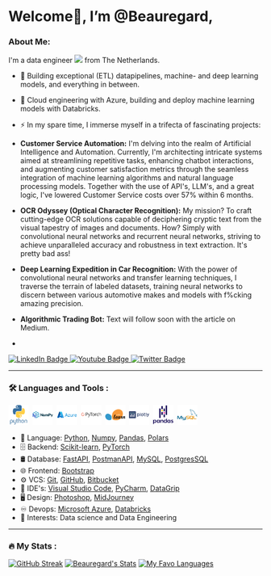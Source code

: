 <H1><B> Welcome👋, I’m @Beauregard,</B></H1>

### About Me:
I'm a data engineer <img src="https://media.giphy.com/media/WUlplcMpOCEmTGBtBW/giphy.gif" width="30"> from The Netherlands.

- :telescope: Building exceptional (ETL) datapipelines, machine- and deep learning models, and everything in between.
- :seedling: Cloud engineering with Azure, building and deploy machine learning models with Databricks. 
- :zap: In my spare time, I immerse myself in a trifecta of fascinating projects:

- **Customer Service Automation:** I'm delving into the realm of Artificial Intelligence and Automation. Currently, I'm architecting intricate systems aimed at streamlining repetitive tasks, enhancing chatbot interactions, and augmenting customer satisfaction metrics through the seamless integration of machine learning algorithms and natural language processing models. Together with the use of API's, LLM's, and a great logic, I've lowered Customer Service costs over 57% within 6 months.

- **OCR Odyssey (Optical Character Recognition):** My mission? To craft cutting-edge OCR solutions capable of deciphering cryptic text from the visual tapestry of images and documents. How? Simply with convolutional neural networks and recurrent neural networks, striving to achieve unparalleled accuracy and robustness in text extraction. It's pretty bad ass!

- **Deep Learning Expedition in Car Recognition:** With the power of convolutional neural networks and transfer learning techniques, I traverse the terrain of labeled datasets, training neural networks to discern between various automotive makes and models with f%cking amazing precision.

- **Algorithmic Trading Bot:** Text will follow soon with the article on Medium.
- 

<div id="badges">
  <a href="https://www.linkedin.com/">
    <img src="https://img.shields.io/badge/LinkedIn-blue?style=for-the-badge&logo=linkedin&logoColor=white" alt="LinkedIn Badge"/>
  </a>
  <a href="https://www.youtube.com/">
    <img src="https://img.shields.io/badge/YouTube-red?style=for-the-badge&logo=youtube&logoColor=white" alt="Youtube Badge"/>
  </a>
  <a href="https://twitter.com/">
    <img src="https://img.shields.io/badge/Twitter-blue?style=for-the-badge&logo=twitter&logoColor=white" alt="Twitter Badge"/>
  </a>  
</div>

---
### :hammer_and_wrench: Languages and Tools :
  <div>
  <img src="https://github.com/devicons/devicon/blob/master/icons/python/python-original-wordmark.svg" title="Python" alt="Python" width="40" height="40"/>&nbsp;
    <img src="https://github.com/devicons/devicon/blob/master/icons/numpy/numpy-original-wordmark.svg" title="numpy" alt="numpy" width="40" height="40"/>&nbsp;
    <img src="https://github.com/devicons/devicon/blob/master/icons/azure/azure-original-wordmark.svg" title="github.com" alt="github.com" width="40" height="40"/>&nbsp;
  <img src="https://github.com/devicons/devicon/blob/master/icons/pytorch/pytorch-original-wordmark.svg" title="Gatsby"  alt="Gatsby" width="40" height="40"/>&nbsp;
  <img src="https://github.com/devicons/devicon/blob/master/icons/scikitlearn/scikitlearn-original.svg" title="MySQL"  alt="MySQL" width="40" height="40"/>&nbsp;
  <img src="https://github.com/devicons/devicon/blob/master/icons/plotly/plotly-original-wordmark.svg" title="NodeJS" alt="NodeJS" width="40" height="40"/>&nbsp;
  <img src="https://github.com/devicons/devicon/blob/master/icons/pandas/pandas-original-wordmark.svg" title="AWS" alt="AWS" width="40" height="40"/>&nbsp;
  <img src="https://github.com/devicons/devicon/blob/master/icons/mysql/mysql-original-wordmark.svg" title="MySQL"  alt="MySQL" width="40" height="40"/>&nbsp;
</div>

* 📜 Language: [Python](https://www.python.org/), [Numpy](https://numpy.org/), [Pandas](https://pandas.pydata.org/), [Polars](https://pola.rs/)
* 🗄 Backend: [Scikit-learn](https://scikit-learn.org/), [PyTorch](https://pytorch.org/)
* 🛢 Database: [FastAPI](https://fastapi.tiangolo.com/), [PostmanAPI](https://www.postman.com/), [MySQL](https://www.mysql.com/), [PostgresSQL](https://www.postgresql.org/)
* 🌐 Frontend: [Bootstrap](https://getbootstrap.com/)
* ⚙️ VCS: [Git](https://git-scm.com/), [GitHub](https://github.com/), [Bitbucket](https://bitbucket.org/)
* 🔧 IDE's: [Visual Studio Code](https://code.visualstudio.com/), [PyCharm](https://www.jetbrains.com/pycharm/), [DataGrip](https://www.jetbrains.com/datagrip/)
* 🖥 Design: [Photoshop](https://www.adobe.com/products/photoshop.html), [MidJourney](https://www.midjourney.com/)
* ♾️ Devops: [Microsoft Azure](https://azure.microsoft.com/), [Databricks](https://databricks.com/)
* 👀 Interests: Data science and Data Engineering

---
### :fire: My Stats :

[![GitHub Streak](http://github-readme-streak-stats.herokuapp.com?user=Beauregards&theme=dark&background=000000)](https://git.io/streak-stats)
[![Beauregard's Stats](https://github-readme-stats.vercel.app/api?username=Beauregards&theme=dark&background=000000)](https://github.com/Beauregards/github-readme-stats)
[![My Favo Languages](https://github-readme-stats.vercel.app/api/top-langs/?username=Beauregards&layout=compact&theme=vision-friendly-dark)](https://github.com/Beauregards/github-readme-stats)

<!---
Beauregards/Beauregards is a ✨ special ✨ repository because its `README.md` (this file) appears on your GitHub profile.
You can click the Preview link to take a look at your changes.
--->
